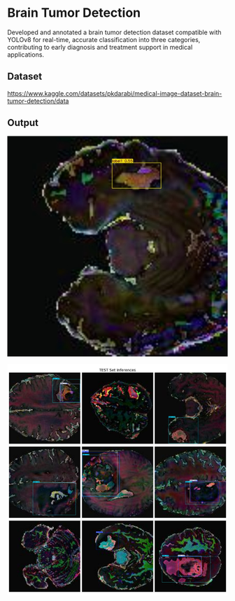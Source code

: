 # Brain Tumor Detection

Developed and annotated a brain tumor detection dataset compatible with YOLOv8 for real-time, accurate classification into three categories, contributing to early diagnosis and treatment support in medical applications.

## Dataset

https://www.kaggle.com/datasets/pkdarabi/medical-image-dataset-brain-tumor-detection/data

## Output

![](/ref/single.jpg)

![](/ref/multi.jpg)

